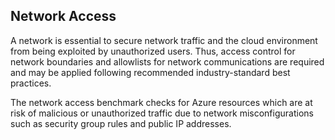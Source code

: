 ## Network Access

A network is essential to secure network traffic and the cloud environment from being exploited by unauthorized users. Thus, access control for network boundaries and allowlists for network communications are required and may be applied following recommended industry-standard best practices.

The network access benchmark checks for Azure resources which are at risk of malicious or unauthorized traffic due to network misconfigurations such as security group rules and public IP addresses. 